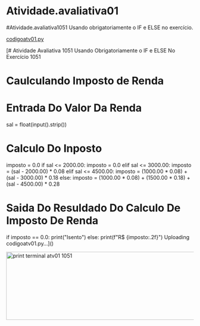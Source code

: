 # Atividade.avaliativa01

#Atividade.avaliativa1051 Usando obrigatoriamente o IF e ELSE no exercício.

[codigoatv01.py](https://github.com/user-attachments/files/22429306/codigoatv01.py)

[# Atividade Avaliativa 1051 Usando Obrigatoriamente o IF e ELSE No Exercício 1051
# Caulculando Imposto de Renda
# Entrada Do Valor Da Renda
sal = float(input().strip())
# Calculo Do Inposto
imposto = 0.0
if sal <= 2000.00:
    imposto = 0.0
elif sal <= 3000.00:
    imposto = (sal - 2000.00) * 0.08
elif sal <= 4500.00:
    imposto = (1000.00 * 0.08) + (sal - 3000.00) * 0.18
else:
    imposto = (1000.00 * 0.08) + (1500.00 * 0.18) + (sal - 4500.00) * 0.28
# Saida Do Resuldado Do Calculo De Imposto De Renda
if imposto == 0.0:
    print("Isento")
else:
    print(f"R$ {imposto:.2f}")
Uploading codigoatv01.py…]()


<img width="1404" height="183" alt="print terminal atv01 1051" src="https://github.com/user-attachments/assets/4270e248-3835-45af-b095-6bf7711fb324" />
